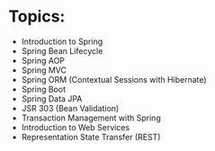 # Topics:

- Introduction to Spring
- Spring Bean Lifecycle
- Spring AOP
- Spring MVC
- Spring ORM (Contextual Sessions with Hibernate)
- Spring Boot
- Spring Data JPA
- JSR 303 (Bean Validation)
- Transaction Management with Spring
- Introduction to Web Services
- Representation State Transfer (REST)
